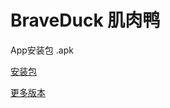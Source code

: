 # BraveDuck 肌肉鸭
App安装包 .apk

[安装包](https://github.com/duck7731/brave_duck_app/releases/download/0.4.2/brave_duck_0_4_2.apk)

[更多版本](https://github.com/duck7731/brave_duck_app/releases)


